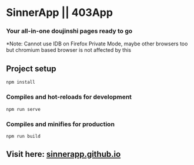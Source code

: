 # SinnerApp || 403App

### Your all-in-one doujinshi pages ready to go

*Note: Cannot use IDB on Firefox Private Mode, maybe other browsers too but chromium based browser is not affected by this

## Project setup
```
npm install
```

### Compiles and hot-reloads for development
```
npm run serve
```

### Compiles and minifies for production
```
npm run build
```

## Visit here: [sinnerapp.github.io](https://sinnerapp.github.io)
